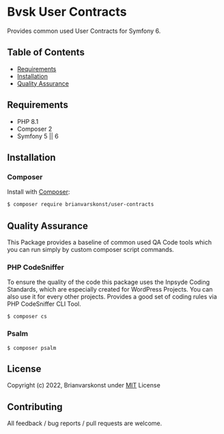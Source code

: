 # Bvsk User Contracts

Provides common used User Contracts for Symfony 6.

## Table of Contents

- [Requirements](#requirements)
- [Installation](#installation)
- [Quality Assurance](#quality-assurance)

## Requirements
- PHP 8.1
- Composer 2
- Symfony 5 || 6

## Installation

### Composer

Install with [Composer](https://getcomposer.org/):

```sh
$ composer require brianvarskonst/user-contracts
```

## Quality Assurance

This Package provides a baseline of common used QA Code tools which you can run simply by custom composer script commands.

### PHP CodeSniffer

To ensure the quality of the code this package uses the Inpsyde Coding Standards,
which are especially created for WordPress Projects. You can also use it for every other projects.
Provides a good set of coding rules via PHP CodeSniffer CLI Tool.

```shell
$ composer cs
```

### Psalm

```shell
$ composer psalm
```

## License

Copyright (c) 2022, Brianvarskonst under [MIT](LICENSE) License

## Contributing

All feedback / bug reports / pull requests are welcome.
